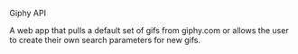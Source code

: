Giphy API

A web app that pulls a default set of gifs from giphy.com or allows the user to create their own search parameters for new gifs.
